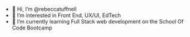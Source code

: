 - 👋 Hi, I’m @rebeccatuffnell
- 👀 I’m interested in Front End, UX/UI, EdTech
- 🌱 I’m currently learning Full Stack web development on the School Of Code Bootcamp

<!--- - 💞️ I’m looking to collaborate on 
- 📫 How to reach me ...
--->
<!---
rebeccatuffnell/rebeccatuffnell is a ✨ special ✨ repository because its `README.md` (this file) appears on your GitHub profile.
You can click the Preview link to take a look at your changes.
--->

